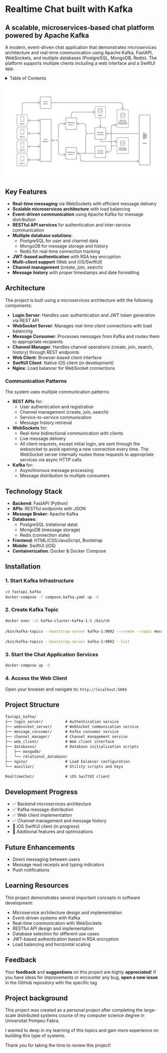 # Realtime Chat built with Kafka

## A scalable, microservices-based chat platform powered by Apache Kafka

A modern, event-driven chat application that demonstrates microservices architecture and real-time communication using Apache Kafka, FastAPI, WebSockets, and multiple databases (PostgreSQL, MongoDB, Redis). The platform supports multiple clients including a web interface and a SwiftUI app.

<details>
<summary>Table of Contents</summary>

- [Key Features](#key-features)
- [Architecture](#architecture)
  - [Communication Patterns](#communication-patterns)
- [Technology Stack](#technology-stack)
- [Installation](#installation)
- [Project Structure](#project-structure)
- [Development Progress](#development-progress)
- [Future Enhancements](#future-enhancements)
- [Learning Resources](#learning-resources)
- [Feedback](#feedback)
- [Project Background](#project-background)

</details>

![Realtime Chat Architecture](resources/architecture_design.png)

## Key Features

- **Real-time messaging** via WebSockets with efficient message delivery
- **Scalable microservices architecture** with load balancing
- **Event-driven communication** using Apache Kafka for message distribution
- **RESTful API services** for authentication and inter-service communication
- **Multiple database solutions**:
  - PostgreSQL for user and channel data
  - MongoDB for message storage and history
  - Redis for real-time connection tracking
- **JWT-based authentication** with RSA key encryption
- **Multi-client support** (Web and iOS/SwiftUI)
- **Channel management** (create, join, search)
- **Message history** with proper timestamps and date formatting

## Architecture

The project is built using a microservices architecture with the following components:

- **Login Server**: Handles user authentication and JWT token generation via REST API
- **WebSocket Server**: Manages real-time client connections with load balancing
- **Message Consumer**: Processes messages from Kafka and routes them to appropriate recipients
- **Channel Manager**: Handles channel operations (create, join, search, history) through REST endpoints
- **Web Client**: Browser-based client interface
- **SwiftUI Client**: Native iOS client (in development)
- **Nginx**: Load balancer for WebSocket connections

### Communication Patterns

The system uses multiple communication patterns:
- **REST APIs** for:
  - User authentication and registration
  - Channel management (create, join, search)
  - Service-to-service communication
  - Message history retrieval
- **WebSockets** for:
  - Real-time bidirectional communication with clients
  - Live message delivery
  - All client requests, except initial login, are sent through the websocket to avoid opening a new connection every time. The WebSocket server internally routes these requests to appropriate services via async HTTP calls
- **Kafka** for:
  - Asynchronous message processing
  - Message distribution to multiple consumers

## Technology Stack

- **Backend**: FastAPI (Python)
- **APIs**: RESTful endpoints with JSON
- **Message Broker**: Apache Kafka
- **Databases**:
  - PostgreSQL (relational data)
  - MongoDB (message storage)
  - Redis (connection state)
- **Frontend**: HTML/CSS/JavaScript, Bootstrap
- **Mobile**: SwiftUI (iOS)
- **Containerization**: Docker & Docker Compose

## Installation

### 1. Start Kafka Infrastructure

```bash
cd fastapi_kafka
docker-compose -f compose.kafka.yaml up -d
```

### 2. Create Kafka Topic

```bash
docker exec -it kafka-cluster-kafka-1-1 /bin/sh

/bin/kafka-topics --bootstrap-server kafka-1:9092 --create --topic messages  --partitions 20 --replication-factor 1

/bin/kafka-topics --bootstrap-server kafka-1:9092 --list
```

### 3. Start the Chat Application Services

```bash
docker-compose up -d
```

### 4. Access the Web Client

Open your browser and navigate to: `http://localhost:5004`

## Project Structure

```
fastapi_kafka/
├── login_server/          # Authentication service
├── websocket_server/      # WebSocket communication service
├── message_consumer/      # Kafka consumer service
├── channel_manager/       # Channel management service
├── web_client/            # Web client interface
├── databases/             # Database initialization scripts
│   ├── mongodb/
│   └── relational_database/
├── nginx/                 # Load balancer configuration
└── auxiliar/              # Utility scripts and keys

RealtimeChat/              # iOS SwiftUI client
```

## Development Progress

- ✅ Backend microservices architecture
- ✅ Kafka message distribution
- ✅ Web client implementation
- ✅ Channel management and message history
- 🔄 iOS SwiftUI client (in progress)
- 🔄 Additional features and optimizations

## Future Enhancements

- Direct messaging between users
- Message read receipts and typing indicators
- Push notifications

## Learning Resources

This project demonstrates several important concepts in software development:

- Microservice architecture design and implementation
- Event-driven systems with Kafka
- Real-time communication with WebSockets
- RESTful API design and implementation
- Database selection for different use cases
- JWT-based authentication based in RSA encryption
- Load balancing and horizontal scaling


## Feedback

Your **feedback** and **suggestions** on this project are highly **appreciated**! If you have ideas for improvements or encounter any bug, **open a new issue** in the GitHub repository with the specific tag

## Project background

This project was created as a personal project after completing the large-scale distributed systems course of my computer science degree in Universitat Pompeu Fabra.

I wanted to deep in my learning of this topics and gain more experience on building this type of systems.

Thank you for taking the time to review this project!
